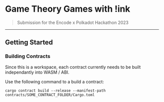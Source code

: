 # Game Theory Games with !ink

> Submission for the Encode x Polkadot Hackathon 2023

---

## Getting Started

### Building Contracts

Since this is a workspace, each contract currently needs to be built independantly into WASM / ABI.

Use the following command to a build a contract:

```
cargo contract build --release --manifest-path contracts/SOME_CONTRACT_FOLDER/Cargo.toml
```
